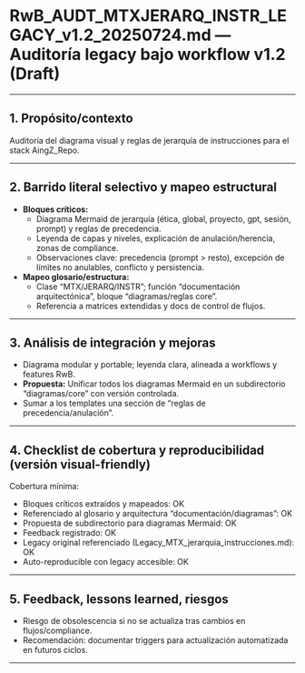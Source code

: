 # RwB_AUDT_MTXJERARQ_INSTR_LEGACY_v1.2_20250724.md — Auditoría legacy bajo workflow v1.2 (Draft)

---

## 1. Propósito/contexto
Auditoría del diagrama visual y reglas de jerarquía de instrucciones para el stack AingZ_Repo.

---

## 2. Barrido literal selectivo y mapeo estructural
- **Bloques críticos:**
  - Diagrama Mermaid de jerarquía (ética, global, proyecto, gpt, sesión, prompt) y reglas de precedencia.
  - Leyenda de capas y niveles, explicación de anulación/herencia, zonas de compliance.
  - Observaciones clave: precedencia (prompt > resto), excepción de límites no anulables, conflicto y persistencia.
- **Mapeo glosario/estructura:**
  - Clase “MTX/JERARQ/INSTR”; función “documentación arquitectónica”, bloque “diagramas/reglas core”.
  - Referencia a matrices extendidas y docs de control de flujos.

---

## 3. Análisis de integración y mejoras
- Diagrama modular y portable; leyenda clara, alineada a workflows y features RwB.
- **Propuesta:** Unificar todos los diagramas Mermaid en un subdirectorio “diagramas/core” con versión controlada.
- Sumar a los templates una sección de “reglas de precedencia/anulación”.

---

## 4. Checklist de cobertura y reproducibilidad (versión visual-friendly)

Cobertura mínima:
- Bloques críticos extraídos y mapeados: OK
- Referenciado al glosario y arquitectura “documentación/diagramas”: OK
- Propuesta de subdirectorio para diagramas Mermaid: OK
- Feedback registrado: OK
- Legacy original referenciado (Legacy_MTX_jerarquia_instrucciones.md): OK
- Auto-reproducible con legacy accesible: OK

---

## 5. Feedback, lessons learned, riesgos
- Riesgo de obsolescencia si no se actualiza tras cambios en flujos/compliance.
- Recomendación: documentar triggers para actualización automatizada en futuros ciclos.

---

